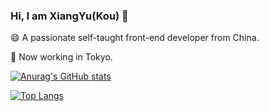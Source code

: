 ### Hi, I am XiangYu(Kou) 👋

😄 A passionate self-taught front-end developer from China.

🔭 Now working in Tokyo.

[![Anurag's GitHub stats](https://github-readme-stats.vercel.app/api?username=Kisky3&show_icons=true&theme=tokyonight)](https://github.com/anuraghazra/github-readme-stats)

[![Top Langs](https://github-readme-stats.vercel.app/api/top-langs/?username=Kisky3&show_icons=true&theme=tokyonight&layout=compact)](https://github.com/anuraghazra/github-readme-stats)

<!--
**Kisky3/Kisky3** is a ✨ _special_ ✨ repository because its `README.md` (this file) appears on your GitHub profile.

Here are some ideas to get you started:

- 🔭 I’m currently working on ...
- 🌱 I’m currently learning ...
- 👯 I’m looking to collaborate on ...
- 🤔 I’m looking for help with ...
- 💬 Ask me about ...
- 📫 How to reach me: ...
- 😄 Pronouns: ...
- ⚡ Fun fact: ...
-->
